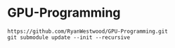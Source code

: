 # GPU-Programming  
`https://github.com/RyanWestwood/GPU-Programming.git`  
`git submodule update --init --recursive`